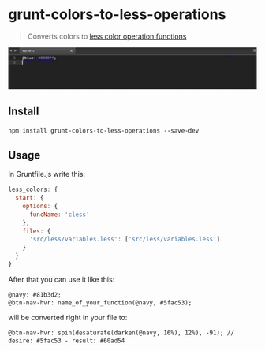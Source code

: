 # grunt-colors-to-less-operations

> Converts colors to [less color operation functions](http://lesscss.org/functions/#color-operations)

![](grunt-colors.gif)

## Install
`npm install grunt-colors-to-less-operations --save-dev`

## Usage

In Gruntfile.js write this:
```js
less_colors: {
  start: {
    options: {
      funcName: 'cless'
    },
    files: {
      'src/less/variables.less': ['src/less/variables.less']
    }
  }
}
```
After that you can use it like this:

```
@navy: #81b3d2;
@btn-nav-hvr: name_of_your_function(@navy, #5fac53);
```
will be converted right in your file to:

```
@btn-nav-hvr: spin(desaturate(darken(@navy, 16%), 12%), -91); // desire: #5fac53 - result: #60ad54
```